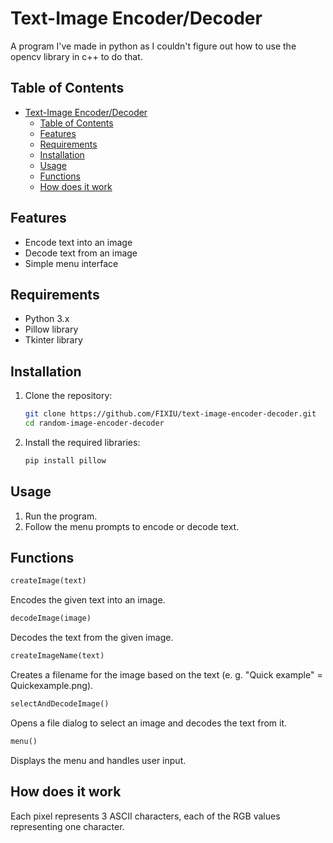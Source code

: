 # Text-Image Encoder/Decoder

A program I've made in python as I couldn't figure out how to use the opencv library in c++ to do that.

## Table of Contents

- [Text-Image Encoder/Decoder](#text-image-encoderdecoder)
  - [Table of Contents](#table-of-contents)
  - [Features](#features)
  - [Requirements](#requirements)
  - [Installation](#installation)
  - [Usage](#usage)
  - [Functions](#functions)
  - [How does it work](#how-does-it-work)

## Features

- Encode text into an image
- Decode text from an image
- Simple menu interface

## Requirements

- Python 3.x
- Pillow library
- Tkinter library

## Installation

1. Clone the repository:

    ```sh
    git clone https://github.com/FIXIU/text-image-encoder-decoder.git
    cd random-image-encoder-decoder
    ```

2. Install the required libraries:

    ```sh
    pip install pillow
    ```

## Usage

1. Run the program.
2. Follow the menu prompts to encode or decode text.

## Functions

```py
createImage(text)
```

Encodes the given text into an image.

```py
decodeImage(image)
```

Decodes the text from the given image.

```py
createImageName(text)
```

Creates a filename for the image based on the text (e. g. "Quick example" = Quickexample.png).

```py
selectAndDecodeImage()
```

Opens a file dialog to select an image and decodes the text from it.

```py
menu()
```

Displays the menu and handles user input.

## How does it work

Each pixel represents 3 ASCII characters, each of the RGB values representing one character.
